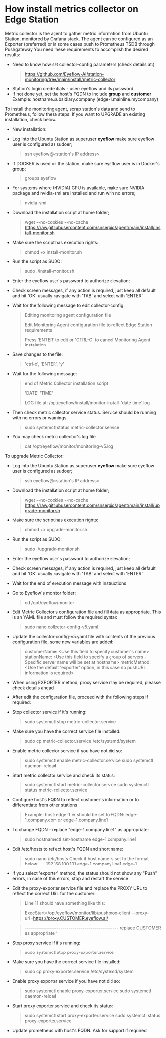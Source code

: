 # How install metrics collector on Edge Station
Metric collector is the agent to gather metric information from Ubuntu Station, monitored by Grafana stack.
The agent can be configured as an Exporter (preferred) or in some cases push to Prometheus TSDB through Pushgateway 
You need these requirements to accomplish the desired results:
  - Need to know how set collector-config parameters (check details at:)
    > https://github.com/Eyeflow-AI/station-monitoring/tree/main/install/metric-collector
  - Station's login credentials - user: eyeflow and its password
  - If not done yet, set the host's FQDN to include **group** and **customer**
    Example: hostname.subsidiary.company (edge-1.mainline.mycompany)

To install the monitoring agent, scrap station's data and send to Prometheus, follow these steps. If you want to UPGRADE an existing installation, check below.
- New installation:

- Log into the Ubuntu Station as superuser **eyeflow** make sure eyeflow user is configured as sudoer;
  > ssh eyeflow@<station's IP address>
- If DOCKER is used on the station, make sure eyeflow user is in Docker's group;
  > groups eyeflow
- For systems where (NVIDIA) GPU is available, make sure NVIDIA package and nvidia-smi are installed and run with no errors;
  > nvidia-smi
- Download the installation script at home folder;
  > wget --no-cookies --no-cache https://raw.githubusercontent.com/snsergio/agent/main/install/install-monitor.sh
- Make sure the script has execution rights:
  > chmod +x install-monitor.sh
- Run the script as SUDO:
  > sudo ./install-monitor.sh
- Enter the eyeflow user's password to authorize elevation;
- Check screen messages, if any action is required, just keep all default and hit 'OK' usually navigate with 'TAB' and select with 'ENTER'
- Wait for the following message to edit collector-config:
  > Editing monitoring agent configuration file
  > 
  > Edit Monitoring Agent configuration file to reflect Edge Station requirements
  >
  > Press 'ENTER' to edit or 'CTRL-C' to cancel Monitoring Agent instalation 
  >  
- Save changes to the file:
  > 'ctrl-x', 'ENTER', 'y'
- Wait for the following message:
  >  
  > end of Metric Collector installation script
  > 
  > 'DATE' 'TIME'
  >  
  >  LOG file at: /opt/eyeflow/install/monitor-install-'date time'.log 
  >  
- Then check metric collector service status. Service should be running with no errors or warnings
  > sudo systemctl status metric-collector.service
- You may check metric collector's log file
  > cat /opt/eyeflow/monitor/monitoring-v5.log

To upgrade Metric Collector:
- Log into the Ubuntu Station as superuser **eyeflow** make sure eyeflow user is configured as sudoer;
  > ssh eyeflow@<station's IP address>
- Download the installation script at home folder;
  > wget --no-cookies --no-cache https://raw.githubusercontent.com/snsergio/agent/main/install/upgrade-monitor.sh
- Make sure the script has execution rights:
  > chmod +x upgrade-monitor.sh
- Run the script as SUDO:
  > sudo ./upgrade-monitor.sh
- Enter the eyeflow user's password to authorize elevation;
- Check screen messages, if any action is required, just keep all default and hit 'OK' usually navigate with 'TAB' and select with 'ENTER'
- Wait for the end of execution message with instructions
- Go to Eyeflow's monitor folder:
  > cd /opt/eyeflow/monitor
- Edit Metric Collector's configuration file and fill data as appropriate. This is an YAML file and must follow the required syntax
  > sudo nano collector-config-v5.yaml
- Update the collector-config-v5.yaml file with contents of the previous configuration file, some new variables are added:
  > customerName: <Use this field to specify customer's name>
  > stationName: <Use this field to specify a group of servers - Specific server name will be set at hostname>
  > metricMethod: <Use the default 'exporter' option, in this case no pushURL information is required>
- When using EXPORTER method, proxy service may be required, pleasse check details ahead
- After edit the configuration file, proceed with the following steps if required:
- Stop collector service if it's running:
  > sudo systemctl stop metric-collector.service
- Make sure you have the correct service file installed:
  > sudo cp metric-collector.service /etc/systemd/system
- Enable metric collector service if you have not did so:
  > sudo systemctl enable metric-collector.service
  > sudo systemctl daemon-reload
- Start metric collector service and check its status:
  > sudo systemctl start metric-collector.service
  > sudo systemctl status metric-collector.service
- Configure host's FQDN to reflect customer's information or to differentiate from other stations
  > Example: host: edge-1 => should be set to FQDN: edge-1.company.com *or* edge-1.company.line1
- To change FQDN - replace "edge-1.company.line1" as appropriate:
  > sudo hostnamectl set-hostname edge-1.company.line1
- Edit /etc/hosts to reflect host's FQDN and short name:
  > sudo nano /etc/hosts
  > Check if host name is set to the format below:
  > ....
  > 192.168.100.101    edge-1.company.line1    edge-1
  > ....
- If you select 'exporter' method, the status should not show any "Push" errors, in case of this errors, stop and restart the service
- Edit the proxy-exporter.service file and replace the PROXY URL to reflect the correct URL for the customer:
  > Line 11 should have something like this:
  
  > ExecStart=/opt/eyeflow/monitor/lib/pushprox-client --proxy-url=https://proxy.CUSTOMER.eyeflow.ai/
  
  > ----------------------------------------------- replace CUSTOMER as appropriate ^
- Stop proxy service if it's running:
  > sudo systemctl stop proxy-exporter.service
- Make sure you have the correct service file installed:
  > sudo cp proxy-exporter.service /etc/systemd/system
- Enable proxy exporter service if you have not did so:
  > sudo systemctl enable proxy-exporter.service
  > sudo systemctl daemon-reload
- Start proxy exporter service and check its status:
  > sudo systemctl start proxy-exporter.service
  > sudo systemctl status proxy-exporter.service
- Update prometheus with host's FQDN. Ask for support if required
